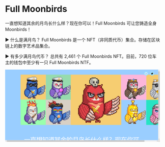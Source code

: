 # Full Moonbirds

一直想知道其余的月鸟长什么样？现在你可以！Full Moonbirds 可让您铸造全身 Moonbirds！

▶ 什么是满月鸟？
Full Moonbirds 是一个 NFT（非同质代币）集合。存储在区块链上的数字艺术品集合。

▶ 有多少满月鸟代币？
总共有 2,461 个 Full Moonbirds NFT。目前，720 位车主的钱包中至少有一只 Full Moonbirds NTF。

![nft](432341213_new.png)
